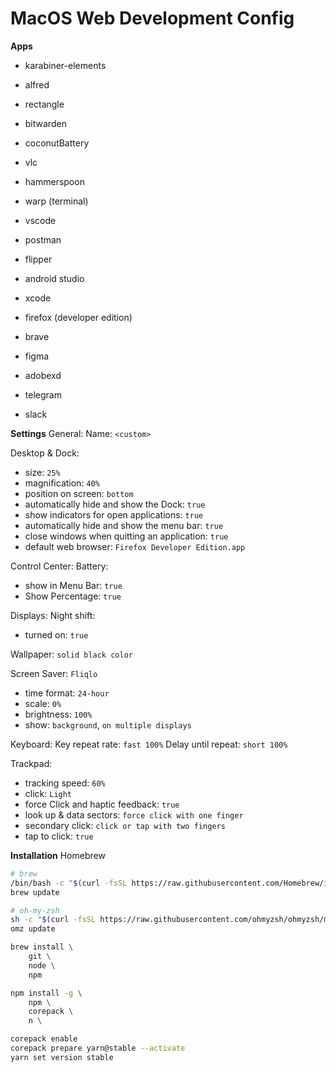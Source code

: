 # MacOS Web Development Config

**Apps**

- karabiner-elements
- alfred
- rectangle
- bitwarden
- coconutBattery
- vlc
- hammerspoon

- warp (terminal)
- vscode
- postman
- flipper
- android studio
- xcode

- firefox (developer edition)
- brave

- figma
- adobexd

- telegram
- slack

**Settings**
General:
Name: `<custom>`

Desktop & Dock:

- size: `25%`
- magnification: `40%`
- position on screen: `bottom`
- automatically hide and show the Dock: `true`
- show indicators for open applications: `true`
- automatically hide and show the menu bar: `true`
- close windows when quitting an application: `true`
- default web browser: `Firefox Developer Edition.app`

Control Center:
Battery:

- show in Menu Bar: `true`
- Show Percentage: `true`

Displays:
Night shift:

- turned on: `true`

Wallpaper: `solid black color`

Screen Saver: `Fliqlo`

- time format: `24-hour`
- scale: `0%`
- brightness: `100%`
- show: `background`, `on multiple displays`

Keyboard:
Key repeat rate: `fast 100%`
Delay until repeat: `short 100%`

Trackpad:

- tracking speed: `60%`
- click: `Light`
- force Click and haptic feedback: `true`
- look up & data sectors: `force click with one finger`
- secondary click: `click or tap with two fingers`
- tap to click: `true`

**Installation**
Homebrew

```bash
# brew
/bin/bash -c "$(curl -fsSL https://raw.githubusercontent.com/Homebrew/install/HEAD/install.sh)"
brew update

# oh-my-zsh
sh -c "$(curl -fsSL https://raw.githubusercontent.com/ohmyzsh/ohmyzsh/master/tools/install.sh)"
omz update

brew install \
    git \
    node \
    npm

npm install -g \
    npm \
    corepack \
    n \

corepack enable
corepack prepare yarn@stable --activate
yarn set version stable
```
